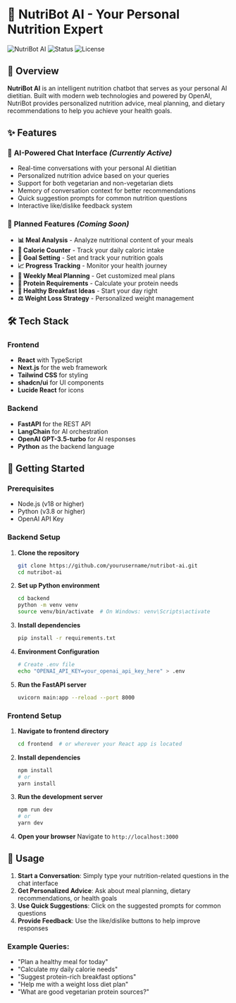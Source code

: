 # 🥗 NutriBot AI - Your Personal Nutrition Expert

![NutriBot AI](https://img.shields.io/badge/NutriBot-AI%20Powered-brightgreen?style=for-the-badge&logo=robot)
![Status](https://img.shields.io/badge/Status-Active%20Development-orange?style=for-the-badge)
![License](https://img.shields.io/badge/License-MIT-blue?style=for-the-badge)

## 🌟 Overview

**NutriBot AI** is an intelligent nutrition chatbot that serves as your personal AI dietitian. Built with modern web technologies and powered by OpenAI, NutriBot provides personalized nutrition advice, meal planning, and dietary recommendations to help you achieve your health goals.

## ✨ Features

### 🤖 **AI-Powered Chat Interface** *(Currently Active)*
- Real-time conversations with your personal AI dietitian  
- Personalized nutrition advice based on your queries  
- Support for both vegetarian and non-vegetarian diets  
- Memory of conversation context for better recommendations  
- Quick suggestion prompts for common nutrition questions  
- Interactive like/dislike feedback system  

### 🎯 **Planned Features** *(Coming Soon)*
- **📊 Meal Analysis** - Analyze nutritional content of your meals  
- **🔢 Calorie Counter** - Track your daily caloric intake  
- **🎯 Goal Setting** - Set and track your nutrition goals  
- **📈 Progress Tracking** - Monitor your health journey  
- **📅 Weekly Meal Planning** - Get customized meal plans  
- **🥩 Protein Requirements** - Calculate your protein needs  
- **🍳 Healthy Breakfast Ideas** - Start your day right  
- **⚖️ Weight Loss Strategy** - Personalized weight management  

## 🛠️ Tech Stack

### Frontend
- **React** with TypeScript  
- **Next.js** for the web framework  
- **Tailwind CSS** for styling  
- **shadcn/ui** for UI components  
- **Lucide React** for icons  

### Backend
- **FastAPI** for the REST API  
- **LangChain** for AI orchestration  
- **OpenAI GPT-3.5-turbo** for AI responses  
- **Python** as the backend language  

## 🚀 Getting Started

### Prerequisites
- Node.js (v18 or higher)  
- Python (v3.8 or higher)  
- OpenAI API Key  

### Backend Setup

1. **Clone the repository**
   ```bash
   git clone https://github.com/yourusername/nutribot-ai.git
   cd nutribot-ai
   ```

2. **Set up Python environment**
   ```bash
   cd backend
   python -m venv venv
   source venv/bin/activate  # On Windows: venv\Scripts\activate
   ```

3. **Install dependencies**
   ```bash
   pip install -r requirements.txt
   ```

4. **Environment Configuration**
   ```bash
   # Create .env file
   echo "OPENAI_API_KEY=your_openai_api_key_here" > .env
   ```

5. **Run the FastAPI server**
   ```bash
   uvicorn main:app --reload --port 8000
   ```

### Frontend Setup

1. **Navigate to frontend directory**
   ```bash
   cd frontend  # or wherever your React app is located
   ```

2. **Install dependencies**
   ```bash
   npm install
   # or
   yarn install
   ```

3. **Run the development server**
   ```bash
   npm run dev
   # or
   yarn dev
   ```

4. **Open your browser**
   Navigate to `http://localhost:3000`

## 🎯 Usage

1. **Start a Conversation**: Simply type your nutrition-related questions in the chat interface  
2. **Get Personalized Advice**: Ask about meal planning, dietary recommendations, or health goals  
3. **Use Quick Suggestions**: Click on the suggested prompts for common questions  
4. **Provide Feedback**: Use the like/dislike buttons to help improve responses  

### Example Queries:
- "Plan a healthy meal for today"  
- "Calculate my daily calorie needs"  
- "Suggest protein-rich breakfast options"  
- "Help me with a weight loss diet plan"  
- "What are good vegetarian protein sources?"  
